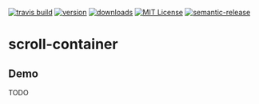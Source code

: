 [![travis build](https://img.shields.io/travis/SimonSiefke/scroll-container.svg?style=flat-square)](https://travis-ci.org/SimonSiefke/scroll-container) [![version](https://img.shields.io/npm/v/scroll-container.svg?style=flat-square)](http://npm.im/scroll-container) [![downloads](https://img.shields.io/npm/dm/scroll-container.svg?style=flat-square)](http://npm-stat.com/charts.html?package=scroll-container) [![MIT License](https://img.shields.io/npm/l/scroll-container.svg?style=flat-square)](http://opensource.org/licenses/MIT) [![semantic-release](https://img.shields.io/badge/%20%20%F0%9F%93%A6%F0%9F%9A%80-semantic--release-e10079.svg?style=flat-square)](https://github.com/semantic-release/semantic-release)

# scroll-container

## Demo

TODO

